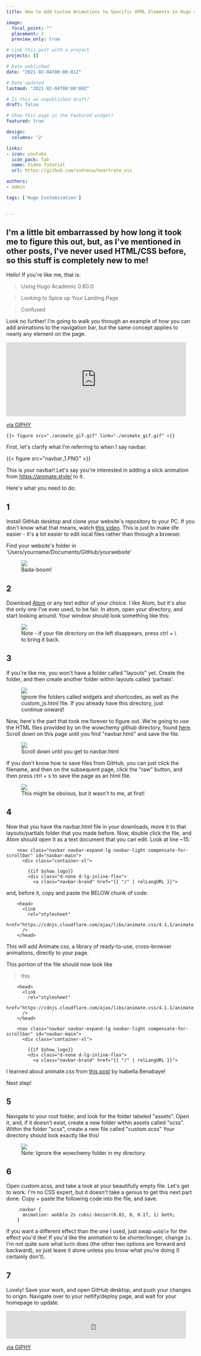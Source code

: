 ```yaml
---
title: How to Add Custom Animations to Specific HTML Elements in Hugo v. 0.80.0

image:
  focal_point: ""
  placement: 2
  preview_only: true

# Link this post with a project
projects: []

# Date published
date: "2021-02-04T00:00:01Z"

# Date updated
lastmod: "2021-02-04T00:00:00Z"

# Is this an unpublished draft?
draft: false

# Show this page in the Featured widget?
featured: true

design:
  columns: '2'

links:
- icon: youtube
  icon_pack: fab
  name: Video Tutorial
  url: https://github.com/xndrmcw/heartrate_vis

authors:
- admin

tags: ['Hugo Customization']


---
```


## I'm a little bit embarrassed by how long it took me to figure this out, but, as I've mentioned in other posts, I've never used HTML/CSS before, so this stuff is completely new to me!

Hello! If you're like me, that is:

>Using Hugo Academic 0.80.0

>Looking to Spice up Your Landing Page

>Confused

Look no further! I'm going to walk you through an example of how you can add animations to the navigation bar, but the same concept applies to nearly any element on the page.

<iframe src="https://giphy.com/embed/dM6nCTSrj1ZUMXGQst" width="480" height="198" frameBorder="0" class="giphy-embed" allowFullScreen></iframe><p><a href="https://giphy.com/gifs/dM6nCTSrj1ZUMXGQst">via GIPHY</a></p>

`{{< figure src="./animate_gif.gif" link="./animate_gif.gif" >}}`

First, let's clarify what I'm referring to when I say navbar.

{{< figure src="navbar_1.PNG" >}}

This is your navbar! Let's say you're interested in adding a slick animation from https://animate.style/ to it.

Here's what you need to do:

## 1
Install GitHub desktop and clone your website's repository to your PC. If you don't know what that means, watch [this video](https://www.youtube.com/watch?v=8yqQeTbFZUg). This is just to make life easier - it's a lot easier to edit local files rather than through a browser.

Find your website's folder in 'Users/yourname/Documents/GitHub/yourwebsite'

<figure>
  <img src="directory_1.png">
  <figcaption>Bada-boom!</figcaption>
</figure>

## 2
Download [Atom](https://atom.io/) or any text editor of your choice. I like Atom, but it's also the only one I've ever used, to be fair. In atom, open your directory, and start looking around. Your window should look something like this:

<figure>
  <img src="atom_1.png">
  <figcaption>Note - if your file directory on the left disappears, press ctrl + \ to bring it back.</figcaption>
</figure>

## 3
If you're like me, you won't have a folder called "layouts" yet. Create the folder, and then create another folder within layouts called 'partials'.

<figure>
  <img src="atom_3.png">
  <figcaption>Ignore the folders called widgets and shortcodes, as well as the custom_js.html file. If you already have this directory, just continue onward!</figcaption>
</figure>

Now, here's the part that took me forever to figure out. We're going to use the HTML files provided by on the wowchemy github directory, found [here](https://github.com/wowchemy/wowchemy-hugo-modules/tree/d4ecdca0eb969bb046067f175ce03dce9e0637d9/wowchemy/layouts/partials). Scroll down on this page until you find "navbar.html" and save the file.

<figure>
  <img src="github_2.png">
  <figcaption>Scroll down until you get to navbar.html</figcaption>
</figure>

If you don't know how to save files from GitHub, you can just click the filename, and then on the subsequent page, click the "raw" button, and then press ctrl + s to save the page as an html file.

<figure>
  <img src="github_1.png">
  <figcaption>This might be obvious, but it wasn't to me, at first!</figcaption>
</figure>

## 4
Now that you have the navbar.html file in your downloads, move it to that layouts/partials folder that you made before. Now, double click the file, and Atom should open it as a text document that you can edit. Look at line ~15:

        <nav class="navbar navbar-expand-lg navbar-light compensate-for-scrollbar" id="navbar-main">
          <div class="container-xl">

            {{if $show_logo}}
            <div class="d-none d-lg-inline-flex">
              <a class="navbar-brand" href="{{ "/" | relLangURL }}">

and, before it, copy and paste the BELOW chunk of code:

        <head>
          <link
            rel="stylesheet"
            href="https://cdnjs.cloudflare.com/ajax/libs/animate.css/4.1.1/animate.min.css"
          />
        </head>

This will add Animate.css, a library of ready-to-use, cross-browser animations, directly to your page.

This portion of the file should now look like

>this

        <head>
          <link
            rel="stylesheet"
            href="https://cdnjs.cloudflare.com/ajax/libs/animate.css/4.1.1/animate.min.css"
          />
        </head>

        <nav class="navbar navbar-expand-lg navbar-light compensate-for-scrollbar" id="navbar-main">
          <div class="container-xl">

            {{if $show_logo}}
            <div class="d-none d-lg-inline-flex">
              <a class="navbar-brand" href="{{ "/" | relLangURL }}">

I learned about animate.css from [this post](https://isabella-b.com/today-i-learned-posts/adding-css-animations/) by Isabella Benabaye!

Next step!

## 5
Navigate to your root folder, and look for the folder labeled "assets". Open it, and, if it doesn't exist, create a new folder within assets called "scss". Within the folder "scss", create a new file called "custom.scss"
Your directory should look exactly like this!
<figure>
  <img src="atom_2.png">
  <figcaption>Note: Ignore the wowchemy folder in my directory.</figcaption>
</figure>

## 6
Open custom.scss, and take a look at your beautifully empty file. Let's get to work. I'm no CSS expert, but it doesn't take a genius to get this next part done. Copy + paste the following code into the file, and save.

        .navbar {
          animation: wobble 2s cubic-bezier(0.83, 0, 0.17, 1) both;
        }

If you want a different effect than the one I used, just swap `wobble` for the effect you'd like! If you'd like the animation to be shorter/longer, change `2s`. I'm not quite sure what `both` does (the other two options are forward and backward), so just leave it alone unless you know what you're doing (I certainly don't).

## 7
Lovely! Save your work, and open GitHub desktop, and push your changes to origin. Navigate over to your netlify/deploy page, and wait for your homepage to update.

<iframe src="https://giphy.com/embed/Z4SvjxhzXkHEeTTFpW" width="480" height="74" frameBorder="0" class="giphy-embed" allowFullScreen></iframe><p><a href="https://giphy.com/gifs/Z4SvjxhzXkHEeTTFpW">via GIPHY</a></p>
